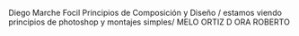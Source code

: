 Diego Marche Focil
Principios de Composición y Diseño / estamos viendo principios de photoshop y montajes simples/ MELO ORTIZ D ORA ROBERTO